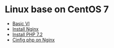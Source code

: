 # Linux base on CentOS 7

* [Basic VI](https://github.com/learninglife-d/Chris-notes/tree/master/Linux/vi)
* [Install Nginx](https://github.com/learninglife-d/Chris-notes/tree/master/Linux/Install_nginx)
* [Install PHP 7.2](https://github.com/learninglife-d/Chris-notes/tree/master/Linux/Install_php72)
* [Cinfig php on Nginx](https://github.com/learninglife-d/Chris-notes/tree/master/Linux/config_php_nginx)